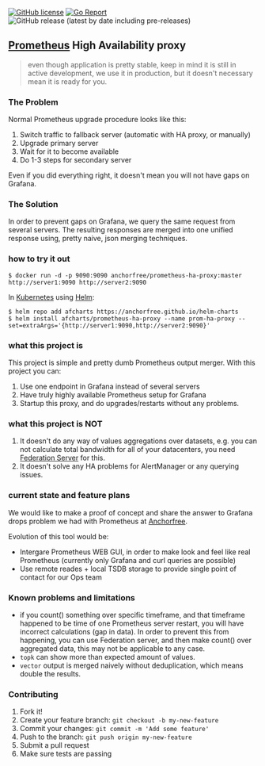 [![GitHub license](https://img.shields.io/github/license/AnchorFree/prometheus-ha-proxy.svg)](https://github.com/AnchorFree/prometheus-ha-proxy/blob/master/LICENSE)
[![Go Report](https://goreportcard.com/badge/github.com/AnchorFree/prometheus-ha-proxy)](https://goreportcard.com/report/github.com/AnchorFree/prometheus-ha-proxy)
![GitHub release (latest by date including pre-releases)](https://img.shields.io/github/v/release/AnchorFree/prometheus-ha-proxy?include_prereleases)

## [Prometheus](https://prometheus.io) High Availability proxy

> even though application is pretty stable, keep in mind it is still in active development, we use it in production, but it doesn't necessary mean it is ready for you.

### The Problem
Normal Prometheus upgrade procedure looks like this:
1. Switch traffic to fallback server (automatic with HA proxy, or manually)
2. Upgrade primary server
3. Wait for it to become available
4. Do 1-3 steps for secondary server

Even if you did everything right, it doesn't mean you will not have gaps on Grafana.

### The Solution
In order to prevent gaps on Grafana, we query the same request from several servers. The resulting responses are merged into one unified response using, pretty naive, json merging techniques.

### how to try it out

```
$ docker run -d -p 9090:9090 anchorfree/prometheus-ha-proxy:master http://server1:9090 http://server2:9090
```

In [Kubernetes](http://kubernetes.io) using [Helm](https://helm.sh):

```
$ helm repo add afcharts https://anchorfree.github.io/helm-charts
$ helm install afcharts/prometheus-ha-proxy --name prom-ha-proxy --set=extraArgs='{http://server1:9090,http://server2:9090}'
```

### what this project is
This project is simple and pretty dumb Prometheus output merger. With this project you can:
1. Use one endpoint in Grafana instead of several servers
2. Have truly highly available Prometheus setup for Grafana
3. Startup this proxy, and do upgrades/restarts without any problems.

### what this project is NOT
1. It doesn't do any way of values aggregations over datasets, e.g. you can not calculate total bandwidth for all of your datacenters, you need [Federation Server](https://prometheus.io/docs/operating/federation/) for this.
2. It doesn't solve any HA problems for AlertManager or any querying issues.

### current state and feature plans
We would like to make a proof of concept and share the answer to Grafana drops problem we had with Prometheus at [Anchorfree](https://www.anchorfree.com).

Evolution of this tool would be:
- Intergare Prometheus WEB GUI, in order to make look and feel like real Prometheus (currently only Grafana and curl queries are possible)
- Use remote reades + local TSDB storage to provide single point of contact for our Ops team

### Known problems and limitations
- if you count() something over specific timeframe, and that timeframe happened to be time of one Prometheus server restart, you will have incorrect calculations (gap in data). In order to prevent this from happening, you can use Federation server, and then make count() over aggregated data, this may not be applicable to any case.
- `topk` can show more than expected amount of values.
- `vector` output is merged naively without deduplication, which means double the results.

### Contributing
1. Fork it!
2. Create your feature branch: `git checkout -b my-new-feature`
3. Commit your changes: `git commit -m 'Add some feature'`
4. Push to the branch: `git push origin my-new-feature`
5. Submit a pull request
6. Make sure tests are passing
